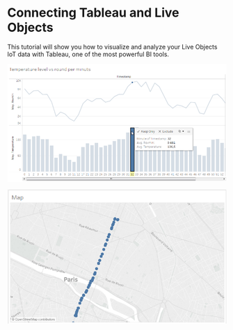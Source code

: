 # Connecting Tableau and Live Objects

This tutorial will show you how to visualize and analyze your Live Objects IoT data with Tableau, one of the most powerful BI tools.


![](img/tableauex1.png)



![](img/tableauex2.png)
